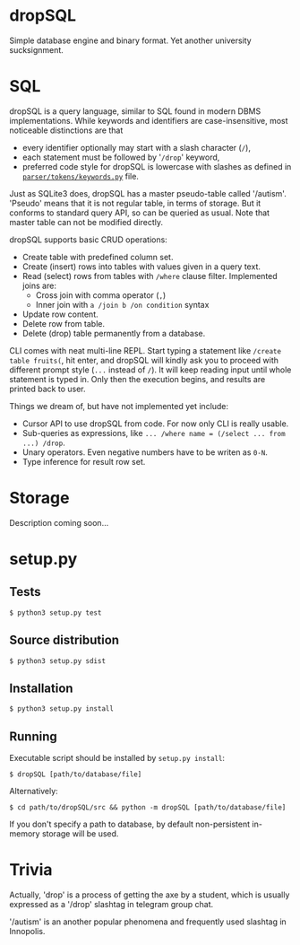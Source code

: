 # dropSQL

Simple database engine and binary format. Yet another university sucksignment.

# SQL

dropSQL is a query language, similar to SQL found in modern DBMS implementations. While keywords and identifiers are case-insensitive, most noticeable distinctions are that
- every identifier optionally may start with a slash character (`/`),
- each statement must be followed by '`/drop`' keyword,
- preferred code style for dropSQL is lowercase with slashes as defined in [`parser/tokens/keywords.py`](./src/dropSQL/parser/tokens/keywords.py) file.

Just as SQLite3 does, dropSQL has a master pseudo-table called '/autism'. 'Pseudo' means that it is not regular table, in terms of storage. But it conforms to standard query API, so can be queried as usual. Note that master table can not be modified directly.

dropSQL supports basic CRUD operations:
- Create table with predefined column set.
- Create (insert) rows into tables with values given in a query text.
- Read (select) rows from tables with `/where` clause filter. Implemented joins are:
    * Cross join with comma operator (`,`)
    * Inner join with `a /join b /on condition` syntax
- Update row content.
- Delete row from table.
- Delete (drop) table permanently from a database.

CLI comes with neat multi-line REPL. Start typing a statement like `/create table fruits(`, hit enter, and dropSQL will kindly ask you to proceed with different prompt style (`...` instead of `/`). It will keep reading input until whole statement is typed in. Only then the execution begins, and results are printed back to user.

Things we dream of, but have not implemented yet include:

- Cursor API to use dropSQL from code. For now only CLI is really usable.
- Sub-queries as expressions, like `... /where name = (/select ... from ...) /drop`.
- Unary operators. Even negative numbers have to be writen as `0-N`.
- Type inference for result row set.

# Storage

Description coming soon...

# setup.py

## Tests

`$ python3 setup.py test`

## Source distribution

`$ python3 setup.py sdist`

## Installation

`$ python3 setup.py install`

## Running

Executable script should be installed by `setup.py install`:

`$ dropSQL [path/to/database/file]`

Alternatively:

`$ cd path/to/dropSQL/src && python -m dropSQL [path/to/database/file]`

If you don't specify a path to database, by default non-persistent in-memory storage will be used.

# Trivia

Actually, 'drop' is a process of getting the axe by a student, which is usually expressed as a '/drop' slashtag in telegram group chat.

'/autism' is an another popular phenomena and frequently used slashtag in Innopolis.
